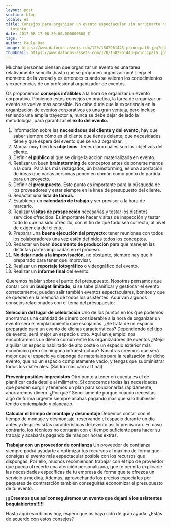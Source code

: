 ```yaml
---
layout: post
section: blog
locale: es
title: Consejos para organizar un evento espectacular sin arruinarte ni morir en el
  intento
date: 2017-08-17 08:30:00.000000000 Z
tags: ''
author: Paula Bao
image: https://www.datocms-assets.com/120/1502961443-principal6.jpg?ch=DPR%2CWidth&auto=format&w=1024&fm=jpg
thumbnail: https://www.datocms-assets.com/120/1502961443-principal6.jpg?ch=DPR%2CWidth&auto=format&w=105&fm=jpg
---
```


Muchas personas piensan que organizar un evento es una tarea relativamente sencilla ¡hasta que se proponen organizar uno!  Llega el momento de la verdad y es entonces cuando se valoran los conocimientos y experiencias de un profesional organizador de eventos.  

Os proponemos **consejos infalibles** a la hora de organizar un evento corporativo. Poniendo estos consejos en práctica, la tarea de organizar un evento se vuelve más accesible. No cabe duda que la experiencia en la organización de eventos corporativos es una gran ventaja, pero incluso teniendo una amplia trayectoria, nunca se debe dejar de lado la metodología, para garantizar el **éxito del evento.**

<!--more-->

1.	Información sobre las **necesidades del cliente y del evento**, hay que saber siempre cómo es el cliente que tienes delante, que necesidades tiene y que espera del evento que se va a organizar. 
2.	Marcar muy bien los **objetivos**. Tener claro cuáles son los objetivos del cliente. 
3.	Definir **el público** al que se dirige la acción materializada en evento.
4.	Realizar un buen **brainstorming** de conceptos antes de ponerse manos a la obra. Para los más rezagados, un brainstorming, es una aportación de ideas que varias personas ponen en común como punto de partida para un proyecto. 
5.	Definir el **presupuesto.** Este punto es importante para la búsqueda de los proveedores y estar siempre en la línea de presupuesto del cliente. 
6.	Redactar una **lista de tareas**. 
7.	Establecer un **calendario de trabajo** y ser previsor a la hora de marcarlo.
8.	Realizar **visitas de prospección** necesarias y testar los distintos servicios ofrecidos. Es importante hacer visitas de inspección y testar todo lo que ha sido ofrecido, con el fin de que todo sea correcto, al nivel de exigencia del cliente. 
9.	Preparar una **buena ejecución del proyecto**: tener reuniones con todos los colaboradores una vez estén definidos todos los conceptos.
10.	Redactar un buen **documento de producción** para que manejen las distintas partes implicadas en el proceso.
11.	**No dejar nada a la improvisación,** no obstante, siempre hay que ir preparado para tener que improvisar.
12.	Realizar un **reportaje fotográfico** o videográfico del evento.
13.	Realizar un **informe final** del evento.


Queremos hablar sobre el punto del presupuesto. Nosotras pensamos que contar con un **budget limitado**, si se sabe planificar y gestionar el evento correctamente, pueden salir también eventos espectaculares, bonitos y que se queden en la memoria de todos los asistentes. Aquí van algunos consejos relacionados con el tema del presupuesto:

 **Selección del lugar de celebración**
Uno de los puntos en los que podemos ahorrarnos una cantidad de dinero considerable a la hora de organizar un evento será el emplazamiento que escojamos. ¿Se trata de un espacio preparado para un evento de dichas características? Dependiendo del tipo de evento, será mejor un espacio u otro. Aquí un ejemplo: nos encontraremos un dilema común entre los organizadores de eventos ¿Mejor alquilar un espacio habilitado de alto coste o un espacio exterior más económico pero sin ninguna infraestructura? Nosotras creemos que será mejor que el espacio ya disponga de materiales para la realización de dicho evento, que no un espacio completamente vacío, y tengas que subministrar todos los materiales. (Saldrá más caro al final)

**Prevenir posibles imprevistos**
Otro punto a tener en cuenta es el de planificar cada detalle al milímetro. Si conocemos todas las necesidades que pueden surgir y tenemos un plan para solucionarlas rápidamente, ahorraremos dinero. ¿Por qué? Sencillamente porque cuando necesitas algo de forma urgente siempre acabas pagando más que si lo hubieses tenido contemplado y planeado.

**Calcular el tiempo de montaje y desmontaje**
Debemos contar con el tiempo de montaje y desmontaje, reservando el espacio durante un día antes y después si las características del evento así lo precisaran. En caso contrario, los técnicos no contarán con el tiempo suficiente para hacer su trabajo y acabarás pagando de más por horas extras.

**Trabajar con un proveedor de confianza**
Un proveedor de confianza siempre podrá ayudarte a optimizar tus recursos al máximo de forma que consigas el evento más espectacular posible con los recursos que dispongas. Por ello, muchos recomiendan trabajar con el tipo de proveedor que pueda ofrecerte una atención personalizada, que te permita explicarle las necesidades específicas de tu empresa de forma que te ofrezca un servicio a medida. Además, aprovechando los precios especiales por paquetes de contratación también conseguirás economizar el presupuesto de tu evento.

**¡¡¡Creemos que así conseguiremos un evento que dejará a los asistentes boquiabiertos!!!!!**

Hasta aquí escribimos hoy, espero que os haya sido de gran ayuda. ¿Estás de acuerdo con estos consejos? 
